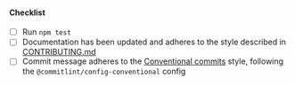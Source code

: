 <!--
Thank you for your pull request. Please provide a description above and review
the requirements below.

Bug fixes and new features should include tests.

Contributors guide: https://github.com/Fdawgs/sft-logos/blob/master/CONTRIBUTING.md

-->

#### Checklist

-   [ ] Run `npm test`
-   [ ] Documentation has been updated and adheres to the style described in [CONTRIBUTING.md](https://github.com/Fdawgs/sft-logos/blob/master/CONTRIBUTING.md#documentation-style)
-   [ ] Commit message adheres to the [Conventional commits](https://conventionalcommits.org/en/v1.0.0/) style, following the `@commitlint/config-conventional` config
